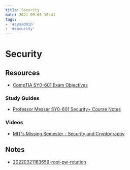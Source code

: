 ```yaml
---
title: Security
date: 2021-09-05 10:41
tags:
- '#sysadmin'
- '#security'
---
```


# Security

## Resources

* [CompTIA SY0-601 Exam Objectives](comptia-security-sy0-601-exam-objectives-(2-0).pdf) 

### Study Guides

* [Professor Messer SY0-601 Security+ Course Notes](professor-messer-sy0-601-comptia-security-plus-course-notes-v105.pdf)


### Videos

* [MIT's Missing Semester - Security and Cryptography](https://missing.csail.mit.edu/2020/security/)

## Notes

* [20220321163659-root-pw-rotation](20220321163659-root-pw-rotation.md)